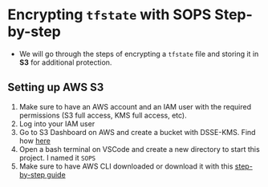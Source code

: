 # Encrypting `tfstate` with SOPS Step-by-step
- We will go through the steps of encrypting a `tfstate` file and storing it in **S3** for additional protection.

## Setting up AWS S3
1. Make sure to have an AWS account and an IAM user with the required permissions (S3 full access, KMS full access, etc).
2. Log into your IAM user
3. Go to S3 Dashboard on AWS and create a bucket with DSSE-KMS. Find how [here](https://github.com/janeteneto/Encryption/blob/main/Hashicorp%20Vault.md)
4. Open a bash terminal on VSCode and create a new directory to start this project. I named it `SOPS`
5. Make sure to have AWS CLI downloaded or download it with this [step-by-step guide](https://docs.aws.amazon.com/cli/latest/userguide/getting-started-install.html)
